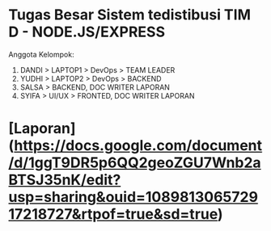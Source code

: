 # Tugas Besar Sistem tedistibusi TIM D - NODE.JS/EXPRESS

Anggota Kelompok: 
1. DANDI  > LAPTOP1 > DevOps > TEAM LEADER
2. YUDHI  > LAPTOP2 > DevOps > BACKEND
3. SALSA  > BACKEND, DOC WRITER LAPORAN
4. SYIFA  > UI/UX > FRONTED, DOC WRITER LAPORAN

# [Laporan] (https://docs.google.com/document/d/1ggT9DR5p6QQ2geoZGU7Wnb2aBTSJ35nK/edit?usp=sharing&ouid=108981306572917218727&rtpof=true&sd=true)
